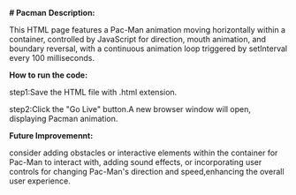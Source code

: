 ****# Pacman****
****Description:****

This HTML page features a Pac-Man animation moving horizontally within a container, controlled by JavaScript for direction,
mouth animation, and boundary reversal, with a continuous animation loop triggered by setInterval every 100 milliseconds.

****How to run the code:****

step1:Save the HTML file with .html extension.

step2:Click the "Go Live" button.A new browser window will open, displaying  Pacman animation.

****Future Improvemennt:****

consider adding obstacles or interactive elements within the container for Pac-Man to interact with, adding sound 
effects, or incorporating user controls for changing Pac-Man's direction and speed,enhancing the overall user experience.
